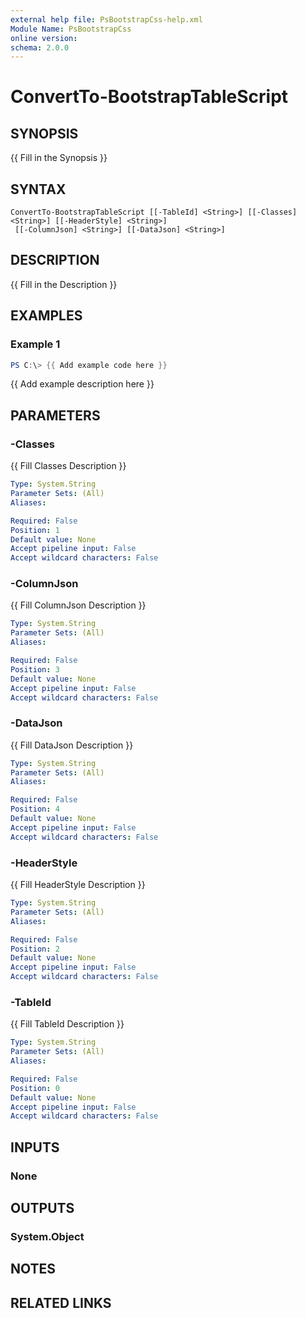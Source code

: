 ```yaml
---
external help file: PsBootstrapCss-help.xml
Module Name: PsBootstrapCss
online version:
schema: 2.0.0
---
```


# ConvertTo-BootstrapTableScript

## SYNOPSIS
{{ Fill in the Synopsis }}

## SYNTAX

```
ConvertTo-BootstrapTableScript [[-TableId] <String>] [[-Classes] <String>] [[-HeaderStyle] <String>]
 [[-ColumnJson] <String>] [[-DataJson] <String>]
```

## DESCRIPTION
{{ Fill in the Description }}

## EXAMPLES

### Example 1
```powershell
PS C:\> {{ Add example code here }}
```

{{ Add example description here }}

## PARAMETERS

### -Classes
{{ Fill Classes Description }}

```yaml
Type: System.String
Parameter Sets: (All)
Aliases:

Required: False
Position: 1
Default value: None
Accept pipeline input: False
Accept wildcard characters: False
```

### -ColumnJson
{{ Fill ColumnJson Description }}

```yaml
Type: System.String
Parameter Sets: (All)
Aliases:

Required: False
Position: 3
Default value: None
Accept pipeline input: False
Accept wildcard characters: False
```

### -DataJson
{{ Fill DataJson Description }}

```yaml
Type: System.String
Parameter Sets: (All)
Aliases:

Required: False
Position: 4
Default value: None
Accept pipeline input: False
Accept wildcard characters: False
```

### -HeaderStyle
{{ Fill HeaderStyle Description }}

```yaml
Type: System.String
Parameter Sets: (All)
Aliases:

Required: False
Position: 2
Default value: None
Accept pipeline input: False
Accept wildcard characters: False
```

### -TableId
{{ Fill TableId Description }}

```yaml
Type: System.String
Parameter Sets: (All)
Aliases:

Required: False
Position: 0
Default value: None
Accept pipeline input: False
Accept wildcard characters: False
```

## INPUTS

### None

## OUTPUTS

### System.Object
## NOTES

## RELATED LINKS
